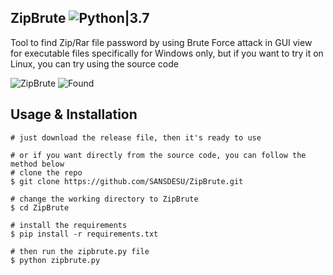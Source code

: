 ## ZipBrute ![Python|3.7](https://img.shields.io/badge/Python-3.7-blue.svg)
Tool to find Zip/Rar file password by using Brute Force attack in GUI view<br>
for executable files specifically for Windows only, but if you want to try it on Linux, you can try using the source code

<img src="https://github.com/SansXpl/ZipBrute/blob/main/image/zip_brute.png" alt="ZipBrute" border="0">
<img src="https://github.com/SansXpl/ZipBrute/blob/main/image/found.png" alt="Found" border="0">

## Usage & Installation
```console
# just download the release file, then it's ready to use

# or if you want directly from the source code, you can follow the method below
# clone the repo
$ git clone https://github.com/SANSDESU/ZipBrute.git

# change the working directory to ZipBrute
$ cd ZipBrute

# install the requirements
$ pip install -r requirements.txt

# then run the zipbrute.py file
$ python zipbrute.py
```
